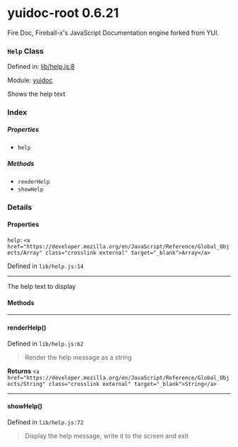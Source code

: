 
# yuidoc-root 0.6.21

Fire Doc, Fireball-x&#x27;s JavaScript Documentation engine forked from YUI.

### `Help` Class


Defined in: [lib/help.js:8](../files/lib/help.js.js)

Module: [yuidoc](../modules/yuidoc.md)




Shows the help text

### Index

##### Properties

  - `help`



##### Methods


  - `renderHelp`
  - `showHelp`





### Details


#### Properties


`help`: `<a href="https://developer.mozilla.org/en/JavaScript/Reference/Global_Objects/Array" class="crosslink external" target="_blank">Array</a>`

Defined in `lib/help.js:14`



---------------------

The help text to display







<!-- Method Block -->
#### Methods



--------------------------
#### renderHelp() 

Defined in `lib/help.js:62`



> Render the help message as a string


**Returns**
`<a href="https://developer.mozilla.org/en/JavaScript/Reference/Global_Objects/String" class="crosslink external" target="_blank">String</a>` 


--------------------------
#### showHelp() 

Defined in `lib/help.js:72`



> Display the help message, write it to the screen and exit





